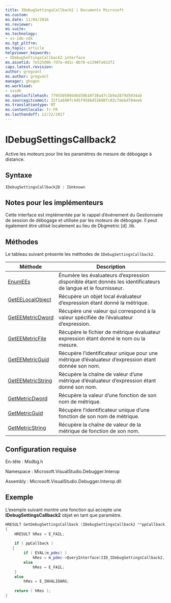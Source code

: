 ```yaml
---
title: IDebugSettingsCallback2 | Documents Microsoft
ms.custom: 
ms.date: 11/04/2016
ms.reviewer: 
ms.suite: 
ms.technology:
- vs-ide-sdk
ms.tgt_pltfrm: 
ms.topic: article
helpviewer_keywords:
- IDebugSettingsCallback2 interface
ms.assetid: 7e525d0b-7d7a-4d1c-8b78-e1398fa922f2
caps.latest.revision: 
author: gregvanl
ms.author: gregvanl
manager: ghogen
ms.workload:
- vssdk
ms.openlocfilehash: 779550509dd6d30b16f30a47c1b9a2879d5034ab
ms.sourcegitcommit: 32f1a690fc445f9586d53698fc82c7debd784eeb
ms.translationtype: MT
ms.contentlocale: fr-FR
ms.lasthandoff: 12/22/2017
---
```

# <a name="idebugsettingscallback2"></a>IDebugSettingsCallback2
Active les moteurs pour lire les paramètres de mesure de débogage à distance.  
  
## <a name="syntax"></a>Syntaxe  
  
```  
IDebugSettingsCallback2D : IUnknown  
```  
  
## <a name="notes-for-implementers"></a>Notes pour les implémenteurs  
 Cette interface est implémentée par le rappel d’événement du Gestionnaire de session de débogage et utilisée par les moteurs de débogage. Il peut également être utilisé localement au lieu de Dbgmetric [d] .lib.  
  
## <a name="methods"></a>Méthodes  
 Le tableau suivant présente les méthodes de `IDebugSettingsCallback2`.  
  
|Méthode|Description|  
|------------|-----------------|  
|[EnumEEs](../../../extensibility/debugger/reference/idebugsettingscallback2-enumees.md)|Énumère les évaluateurs d’expression disponible étant donnés les identificateurs de langue et le fournisseur.|  
|[GetEELocalObject](../../../extensibility/debugger/reference/idebugsettingscallback2-geteelocalobject.md)|Récupère un objet local évaluateur d’expression étant donné la métrique.|  
|[GetEEMetricDword](../../../extensibility/debugger/reference/idebugsettingscallback2-geteemetricdword.md)|Récupère une valeur qui correspond à la valeur spécifiée de l’évaluateur d’expression.|  
|[GetEEMetricFile](../../../extensibility/debugger/reference/idebugsettingscallback2-geteemetricfile.md)|Récupère le fichier de métrique évaluateur expression étant donné le nom ou la mesure.|  
|[GetEEMetricGuid](../../../extensibility/debugger/reference/idebugsettingscallback2-geteemetricguid.md)|Récupère l’identificateur unique pour une métrique d’évaluateur d’expression étant donnée son nom.|  
|[GetEEMetricString](../../../extensibility/debugger/reference/idebugsettingscallback2-geteemetricstring.md)|Récupère la chaîne de valeur d’une métrique d’évaluateur d’expression étant donné son nom.|  
|[GetMetricDword](../../../extensibility/debugger/reference/idebugsettingscallback2-getmetricdword.md)|Récupère la valeur d’une fonction de son nom de métrique.|  
|[GetMetricGuid](../../../extensibility/debugger/reference/idebugsettingscallback2-getmetricguid.md)|Récupère l’identificateur unique d’une fonction de son nom de métrique.|  
|[GetMetricString](../../../extensibility/debugger/reference/idebugsettingscallback2-getmetricstring.md)|Récupère la chaîne de valeur de la métrique de fonction de son nom.|  
  
## <a name="requirements"></a>Configuration requise  
 En-tête : Msdbg.h  
  
 Namespace : Microsoft.VisualStudio.Debugger.Interop  
  
 Assembly : Microsoft.VisualStudio.Debugger.Interop.dll  
  
## <a name="example"></a>Exemple  
 L’exemple suivant montre une fonction qui accepte une **IDebugSettingsCallback2** objet en tant que paramètre.  
  
```cpp  
HRESULT GetDebugSettingsCallback (IDebugSettingsCallback2 **ppCallback)  
{  
    HRESULT hRes = E_FAIL;  
  
    if ( ppCallback )  
   {  
        if ( EVAL(m_pdec) )  
            hRes = m_pdec->QueryInterface(IID_IDebugSettingsCallback2, (void **)ppCallback);  
        else  
            hRes = E_FAIL;  
    }  
    else  
        hRes = E_INVALIDARG;  
  
    return ( hRes );  
}  
```